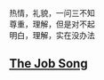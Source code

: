 热情，礼貌，一问三不知    
尊重，理解，但是对不起    
明白，理解，实在没办法    

## [The Job Song](music.163.com/outchain/player?type=2&id=1980023227&auto=1&height=66)